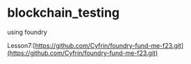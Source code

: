 # blockchain_testing
using foundry

Lesson7:[https://github.com/Cyfrin/foundry-fund-me-f23.git](https://github.com/Cyfrin/foundry-fund-me-f23.git)
